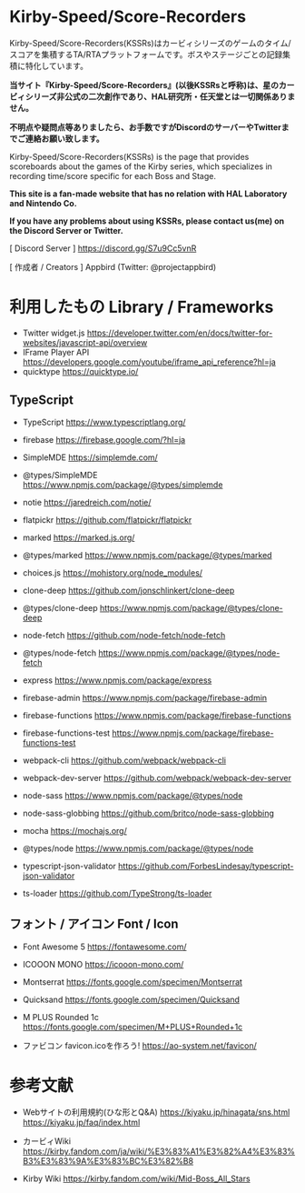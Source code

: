 # Kirby-Speed/Score-Recorders

Kirby-Speed/Score-Recorders(KSSRs)はカービィシリーズのゲームのタイム/スコアを集積するTA/RTAプラットフォームです。ボスやステージごとの記録集積に特化しています。

**当サイト『Kirby-Speed/Score-Recorders』(以後KSSRsと呼称)は、星のカービィシリーズ非公式の二次創作であり、HAL研究所・任天堂とは一切関係ありません。**

**不明点や疑問点等ありましたら、お手数ですがDiscordのサーバーやTwitterまでご連絡お願い致します。**

Kirby-Speed/Score-Recorders(KSSRs) is the page that provides scoreboards about the games of the Kirby series, which specializes in recording time/score specific for each Boss and Stage.

**This site is a fan-made website that has no relation with HAL Laboratory and Nintendo Co.**

**If you have any problems about using KSSRs, please contact us(me) on the Discord Server or Twitter.**

[ Discord Server ] https://discord.gg/S7u9Cc5vnR

[ 作成者 / Creators ] Appbird (Twitter: @projectappbird)

# 利用したもの Library / Frameworks
- Twitter widget.js
https://developer.twitter.com/en/docs/twitter-for-websites/javascript-api/overview
- IFrame Player API
https://developers.google.com/youtube/iframe_api_reference?hl=ja
- quicktype
https://quicktype.io/

## TypeScript
- TypeScript
https://www.typescriptlang.org/
- firebase
https://firebase.google.com/?hl=ja

- SimpleMDE
https://simplemde.com/
- @types/SimpleMDE
https://www.npmjs.com/package/@types/simplemde
- notie
https://jaredreich.com/notie/
- flatpickr
https://github.com/flatpickr/flatpickr
- marked
https://marked.js.org/
- @types/marked
https://www.npmjs.com/package/@types/marked
- choices.js
https://mohistory.org/node_modules/

- clone-deep
https://github.com/jonschlinkert/clone-deep
- @types/clone-deep
https://www.npmjs.com/package/@types/clone-deep
- node-fetch
https://github.com/node-fetch/node-fetch
- @types/node-fetch
https://www.npmjs.com/package/@types/node-fetch
- express
https://www.npmjs.com/package/express

- firebase-admin
https://www.npmjs.com/package/firebase-admin
- firebase-functions
https://www.npmjs.com/package/firebase-functions
- firebase-functions-test
https://www.npmjs.com/package/firebase-functions-test

- webpack-cli
https://github.com/webpack/webpack-cli
- webpack-dev-server
https://github.com/webpack/webpack-dev-server

- node-sass
https://www.npmjs.com/package/@types/node
- node-sass-globbing
https://github.com/britco/node-sass-globbing


- mocha
https://mochajs.org/
- @types/node
https://www.npmjs.com/package/@types/node

- typescript-json-validator
https://github.com/ForbesLindesay/typescript-json-validator
- ts-loader
https://github.com/TypeStrong/ts-loader



## フォント / アイコン Font / Icon
- Font Awesome 5
https://fontawesome.com/
- ICOOON MONO
https://icooon-mono.com/
- Montserrat
https://fonts.google.com/specimen/Montserrat
- Quicksand
https://fonts.google.com/specimen/Quicksand
- M PLUS Rounded 1c
https://fonts.google.com/specimen/M+PLUS+Rounded+1c


- ファビコン favicon.icoを作ろう!
https://ao-system.net/favicon/

# 参考文献
- Webサイトの利用規約(ひな形とQ&A)
https://kiyaku.jp/hinagata/sns.html
https://kiyaku.jp/faq/index.html

- カービィWiki
https://kirby.fandom.com/ja/wiki/%E3%83%A1%E3%82%A4%E3%83%B3%E3%83%9A%E3%83%BC%E3%82%B8

- Kirby Wiki
https://kirby.fandom.com/wiki/Mid-Boss_All_Stars 
